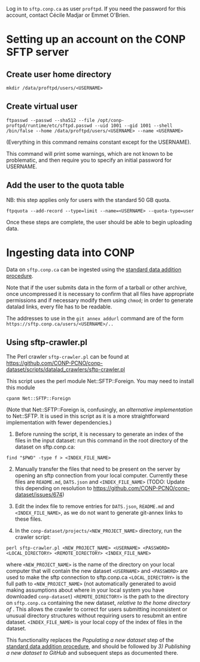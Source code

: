 
Log in to ```sftp.conp.ca``` as user ```proftpd```.  If you need the password for this account, contact Cécile Madjar or Emmet O'Brien.

# Setting up an account on the CONP SFTP server

## Create user home directory

```
mkdir /data/proftpd/users/<USERNAME>
```

## Create virtual user

```
ftpasswd --passwd --sha512 --file /opt/conp-proftpd/runtime/etc/sftpd.passwd --uid 1001 --gid 1001 --shell /bin/false --home /data/proftpd/users/<USERNAME> --name <USERNAME>
```

(Everything in this command remains constant except for the USERNAME).

This command will print some warnings, which are not known to be problematic, and then require you to specify an initial password for USERNAME.

## Add the user to the quota table

NB: this step applies only for users with the standard 50 GB quota.

```
ftpquota --add-record --type=limit --name=<USERNAME> --quota-type=user
```

Once these steps are complete, the user should be able to begin uploading data.


# Ingesting data into CONP

Data on ```sftp.conp.ca``` can be ingested using the [standard data addition procedure](https://github.com/CONP-PCNO/conp-documentation/blob/master/datalad_dataset_addition_procedure.md).

Note that if the user submits data in the form of a tarball or other archive, once uncompressed it is necessary to confirm that all files have appropriate permissions and if necessary modify them using ```chmod```; in order to generate datalad links, every file has to be readable.

The addresses to use in the ```git annex addurl``` command are of the form ```https://sftp.conp.ca/users/<USERNAME>/..```

## Using sftp-crawler.pl

The Perl crawler ```sftp-crawler.pl``` can be found at https://github.com/CONP-PCNO/conp-dataset/scripts/datalad_crawlers/sftp-crawler.pl

This script uses the perl module Net::SFTP::Foreign.  You may need to install this module 

```
cpanm Net::SFTP::Foreign
```

(Note that Net::SFTP::Foreign is, confusingly, an *alternative implementation* to Net::SFTP. It is used in this script as it is a more straightforward implementation with fewer dependencies.)

1. Before running the script, it is necessary to generate an index of the files in the input dataset: run this command in the root directory of the dataset on sftp.conp.ca:

```
find "$PWD" -type f > <INDEX_FILE_NAME>
```

2. Manually transfer the files that need to be present on the server by opening an sftp connection from your local computer.  Currently these files are ```README.md```,  ```DATS.json```  and ```<INDEX_FILE_NAME>``` (TODO: Update this depending on resolution to https://github.com/CONP-PCNO/conp-dataset/issues/674)

3. Edit the index file to remove entries for ```DATS.json```, ```README.md``` and ```<INDEX_FILE_NAME>```, as we do not want to generate git-annex links to these files.  

4. In the ```conp-dataset/projects/<NEW_PROJECT_NAME>``` directory, run the crawler script:

```
perl sftp-crawler.pl <NEW_PROJECT_NAME> <USERNAME> <PASSWORD> <LOCAL_DIRECTORY> <REMOTE_DIRECTORY> <INDEX_FILE_NAME>
```

where
```<NEW_PROJECT_NAME>``` is the name of the directory on your local computer that will contain the new dataset
```<USERNAME>``` and ```<PASSWORD>``` are used to make the sftp connection to sftp.conp.ca
```<LOCAL_DIRECTORY>``` is the full path to ```<NEW_PROJECT_NAME>``` (not automatically generated to avoid making assumptions about where in your local system you have downloaded ```conp-dataset```)
```<REMOTE_DIRECTORY>``` is the path to the directory on ```sftp.conp.ca``` containing the new dataset,  *relative to the home directory of* <USERNAME>.  This allows the crawler to correct for users submitting inconsistent or unusual directory structures without requiring users to resubmit an entire dataset.
```<INDEX_FILE_NAME>``` is your local copy of the index of files in the dataset.
  
This functionality replaces the *Populating a new dataset* step of the [standard data addition procedure](https://github.com/CONP-PCNO/conp-documentation/blob/master/datalad_dataset_addition_procedure.md), and should be followed by *3) Publishing a new dataset to GitHub* and subsequent steps as documented there.
